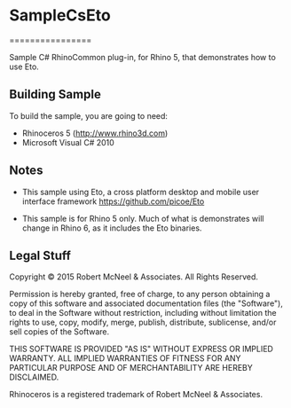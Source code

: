 # SampleCsEto
================

Sample C# RhinoCommon plug-in, for Rhino 5, that demonstrates how to use Eto.

Building Sample
--------------------
To build the sample, you are going to need:

* Rhinoceros 5 (http://www.rhino3d.com)
* Microsoft Visual C# 2010

Notes
--------------------

* This sample using Eto, a cross platform desktop and mobile user interface framework
  https://github.com/picoe/Eto
  
* This sample is for Rhino 5 only. Much of what is demonstrates will change in Rhino 6,
  as it includes the Eto binaries.

Legal Stuff
-----------
Copyright © 2015 Robert McNeel & Associates. All Rights Reserved.

Permission is hereby granted, free of charge, to any person obtaining a copy of
this software and associated documentation files (the "Software"), to deal in
the Software without restriction, including without limitation the rights to use,
copy, modify, merge, publish, distribute, sublicense, and/or sell copies of the
Software.

THIS SOFTWARE IS PROVIDED "AS IS" WITHOUT EXPRESS OR IMPLIED WARRANTY. ALL IMPLIED
WARRANTIES OF FITNESS FOR ANY PARTICULAR PURPOSE AND OF MERCHANTABILITY ARE HEREBY
DISCLAIMED.

Rhinoceros is a registered trademark of Robert McNeel & Associates.
